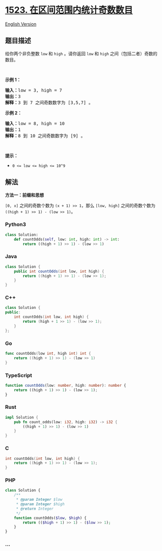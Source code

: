 # [1523. 在区间范围内统计奇数数目](https://leetcode.cn/problems/count-odd-numbers-in-an-interval-range)

[English Version](/solution/1500-1599/1523.Count%20Odd%20Numbers%20in%20an%20Interval%20Range/README_EN.md)

## 题目描述

<!-- 这里写题目描述 -->

<p>给你两个非负整数&nbsp;<code>low</code> 和&nbsp;<code>high</code>&nbsp;。请你返回<em>&nbsp;</em><code>low</code><em> </em>和<em>&nbsp;</em><code>high</code><em>&nbsp;</em>之间（包括二者）奇数的数目。</p>

<p>&nbsp;</p>

<p><strong>示例 1：</strong></p>

<pre><strong>输入：</strong>low = 3, high = 7
<strong>输出：</strong>3
<strong>解释：</strong>3 到 7 之间奇数数字为 [3,5,7] 。</pre>

<p><strong>示例 2：</strong></p>

<pre><strong>输入：</strong>low = 8, high = 10
<strong>输出：</strong>1
<strong>解释：</strong>8 到 10 之间奇数数字为 [9] 。</pre>

<p>&nbsp;</p>

<p><strong>提示：</strong></p>

<ul>
	<li><code>0 &lt;= low &lt;= high&nbsp;&lt;= 10^9</code></li>
</ul>

## 解法

<!-- 这里可写通用的实现逻辑 -->

**方法一：前缀和思想**

`[0, x]` 之间的奇数个数为 `(x + 1) >> 1`，那么 `[low, high]` 之间的奇数个数为 `((high + 1) >> 1) - (low >> 1)`。

<!-- tabs:start -->

### **Python3**

<!-- 这里可写当前语言的特殊实现逻辑 -->

```python
class Solution:
    def countOdds(self, low: int, high: int) -> int:
        return ((high + 1) >> 1) - (low >> 1)
```

### **Java**

<!-- 这里可写当前语言的特殊实现逻辑 -->

```java
class Solution {
    public int countOdds(int low, int high) {
        return ((high + 1) >> 1) - (low >> 1);
    }
}
```

### **C++**

```cpp
class Solution {
public:
    int countOdds(int low, int high) {
        return (high + 1 >> 1) - (low >> 1);
    }
};
```

### **Go**

```go
func countOdds(low int, high int) int {
	return ((high + 1) >> 1) - (low >> 1)
}
```

### **TypeScript**

```ts
function countOdds(low: number, high: number): number {
    return ((high + 1) >> 1) - (low >> 1);
}
```

### **Rust**

```rust
impl Solution {
    pub fn count_odds(low: i32, high: i32) -> i32 {
        ((high + 1) >> 1) - (low >> 1)
    }
}
```

### **C**

```c
int countOdds(int low, int high) {
    return ((high + 1) >> 1) - (low >> 1);
}
```

### **PHP**

```php
class Solution {
    /**
     * @param Integer $low
     * @param Integer $high
     * @return Integer
     */
    function countOdds($low, $high) {
        return (($high + 1) >> 1) - ($low >> 1);
    }
}
```

### **...**

```

```

<!-- tabs:end -->
